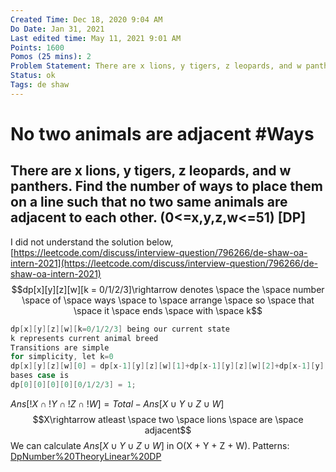 ```yaml
---
Created Time: Dec 18, 2020 9:04 AM
Do Date: Jan 31, 2021
Last edited time: May 11, 2021 9:01 AM
Points: 1600
Pomos (25 mins): 2
Problem Statement: There are x lions, y tigers, z leopards, and w panthers. Find the number of ways to place them on a line such that no two same animals are adjacent to each other. (0<=x,y,z,w<=51) [DP]
Status: ok
Tags: de shaw
---
```


# No two animals are adjacent #Ways

There are x lions, y tigers, z leopards, and w panthers. Find the number of ways to place them on a line such that no two same animals are adjacent to each other. (0<=x,y,z,w<=51) [DP]
---
I did not understand the solution below, [https://leetcode.com/discuss/interview-question/796266/de-shaw-oa-intern-2021](https://leetcode.com/discuss/interview-question/796266/de-shaw-oa-intern-2021)
$$dp[x][y][z][w][k = 0/1/2/3]\rightarrow denotes \space the \space number \space of \space ways \space to \space arrange \space so \space that \space it \space ends \space with \space k$$
```cpp
dp[x][y][z][w][k=0/1/2/3] being our current state
k represents current animal breed
Transitions are simple
for simplicity, let k=0
dp[x][y][z][w][0] = dp[x-1][y][z][w][1]+dp[x-1][y][z][w][2]+dp[x-1][y][z][w][3]
bases case is
dp[0][0][0][0][0/1/2/3] = 1;
```
$Ans[!X\cap !Y\cap !Z\cap !W] = Total - Ans[X \cup Y \cup Z \cup W]$
$$X\rightarrow atleast \space two \space lions \space are \space adjacent$$
We can calculate $Ans[X \cup Y \cup Z \cup W]$ in O(X + Y + Z + W).
Patterns: [Dp](Dp.md)[Number%20Theory](Number%20Theory.md)[Linear%20DP](Linear%20DP.md)
